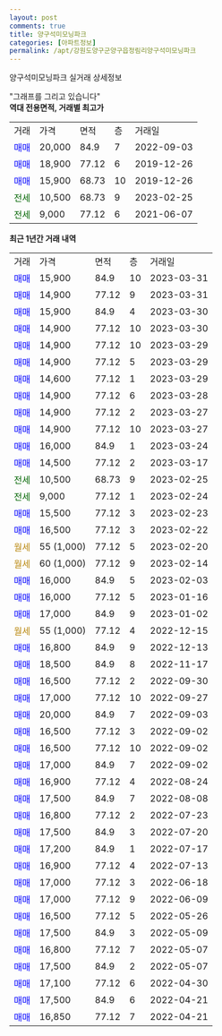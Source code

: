 ```yaml
---
layout: post
comments: true
title: 양구석미모닝파크
categories: [아파트정보]
permalink: /apt/강원도양구군양구읍정림리양구석미모닝파크
---
```


양구석미모닝파크 실거래 상세정보

<script type="text/javascript">
  google.charts.load('current', {'packages':['line', 'corechart']});
  google.charts.setOnLoadCallback(drawChart);

  function drawChart() {
    var data = new google.visualization.DataTable();
    data.addColumn('date', '거래일');
    data.addColumn('number', "매매");
    data.addColumn('number', "전세");
    data.addColumn('number', "전매");

    data.addRows([[new Date(Date.parse("2023-03-31")), 15900, null, null], [new Date(Date.parse("2023-03-31")), 14900, null, null], [new Date(Date.parse("2023-03-30")), 15900, null, null], [new Date(Date.parse("2023-03-30")), 14900, null, null], [new Date(Date.parse("2023-03-29")), 14900, null, null], [new Date(Date.parse("2023-03-29")), 14900, null, null], [new Date(Date.parse("2023-03-29")), 14600, null, null], [new Date(Date.parse("2023-03-28")), 14900, null, null], [new Date(Date.parse("2023-03-27")), 14900, null, null], [new Date(Date.parse("2023-03-27")), 14900, null, null], [new Date(Date.parse("2023-03-24")), 16000, null, null], [new Date(Date.parse("2023-03-17")), 14500, null, null], [new Date(Date.parse("2023-02-25")), null, 10500, null], [new Date(Date.parse("2023-02-24")), null, 9000, null], [new Date(Date.parse("2023-02-23")), 15500, null, null], [new Date(Date.parse("2023-02-22")), 16500, null, null], [new Date(Date.parse("2023-02-20")), null, null, null], [new Date(Date.parse("2023-02-14")), null, null, null], [new Date(Date.parse("2023-02-03")), 16000, null, null], [new Date(Date.parse("2023-01-16")), 16000, null, null], [new Date(Date.parse("2023-01-02")), 17000, null, null], [new Date(Date.parse("2022-12-15")), null, null, null], [new Date(Date.parse("2022-12-13")), 16800, null, null], [new Date(Date.parse("2022-11-17")), 18500, null, null], [new Date(Date.parse("2022-09-30")), 16500, null, null], [new Date(Date.parse("2022-09-27")), 17000, null, null], [new Date(Date.parse("2022-09-03")), 20000, null, null], [new Date(Date.parse("2022-09-02")), 16500, null, null], [new Date(Date.parse("2022-09-02")), 16500, null, null], [new Date(Date.parse("2022-09-02")), 17000, null, null], [new Date(Date.parse("2022-08-24")), 16900, null, null], [new Date(Date.parse("2022-08-08")), 17500, null, null], [new Date(Date.parse("2022-07-23")), 16800, null, null], [new Date(Date.parse("2022-07-20")), 17500, null, null], [new Date(Date.parse("2022-07-17")), 17200, null, null], [new Date(Date.parse("2022-07-13")), 16900, null, null], [new Date(Date.parse("2022-06-18")), 17000, null, null], [new Date(Date.parse("2022-06-09")), 17000, null, null], [new Date(Date.parse("2022-05-26")), 16500, null, null], [new Date(Date.parse("2022-05-09")), 17500, null, null], [new Date(Date.parse("2022-05-07")), 16800, null, null], [new Date(Date.parse("2022-05-07")), 17500, null, null], [new Date(Date.parse("2022-04-30")), 17100, null, null], [new Date(Date.parse("2022-04-21")), 17500, null, null], [new Date(Date.parse("2022-04-21")), 16850, null, null]]);

    var options = {
      hAxis: {
        format: 'yyyy/MM/dd'
      },    
      lineWidth: 0,
      pointsVisible: true,    
      title: '최근 1년간 유형별 실거래가 분포',
      legend: { position: 'bottom' }
    };

    var formatter = new google.visualization.NumberFormat({pattern:'###,###'} );
    formatter.format(data, 1);
    formatter.format(data, 2);
    
    setTimeout(function() {
        var chart = new google.visualization.LineChart(document.getElementById('columnchart_material'));
        chart.draw(data, (options));
        document.getElementById('loading').style.display = 'none';
    }, 200);
  }
</script>


<div id="loading" style="z-index:20; display: block; margin-left: 0px">"그래프를 그리고 있습니다"</div>
<div id="columnchart_material" style="width: 95%; margin-left: 0px; display: block"></div>
<!-- contents start -->
<b>역대 전용면적, 거래별 최고가</b>
<table class="sortable">
    <tr>
      <td>거래</td>
      <td>가격</td>
      <td>면적</td>
      <td>층</td>
      <td>거래일</td>
    </tr>
        <tr>
          <td><a style="color: blue">매매</a></td>
          <td>20,000</td>
          <td>84.9</td>
          <td>7</td>
          <td>2022-09-03</td>
        </tr>            <tr>
          <td><a style="color: blue">매매</a></td>
          <td>18,900</td>
          <td>77.12</td>
          <td>6</td>
          <td>2019-12-26</td>
        </tr>            <tr>
          <td><a style="color: blue">매매</a></td>
          <td>15,900</td>
          <td>68.73</td>
          <td>10</td>
          <td>2019-12-26</td>
        </tr>        
        <tr>
              <td><a style="color: darkgreen">전세</a></td>
              <td>10,500</td>
              <td>68.73</td>
              <td>9</td>
              <td>2023-02-25</td>
            </tr>            <tr>
              <td><a style="color: darkgreen">전세</a></td>
              <td>9,000</td>
              <td>77.12</td>
              <td>6</td>
              <td>2021-06-07</td>
            </tr>        
    
</table>

<b>최근 1년간 거래 내역</b>

<table class="sortable">
    <tr>
      <td>거래</td>
      <td>가격</td>
      <td>면적</td>
      <td>층</td>
      <td>거래일</td>
    </tr>
    <tr>
      <td><a style="color: blue">매매</a></td>
      <td>15,900</td>
      <td>84.9</td>
      <td>10</td>
      <td>2023-03-31</td>
    </tr>          <tr>
      <td><a style="color: blue">매매</a></td>
      <td>14,900</td>
      <td>77.12</td>
      <td>9</td>
      <td>2023-03-31</td>
    </tr>          <tr>
      <td><a style="color: blue">매매</a></td>
      <td>15,900</td>
      <td>84.9</td>
      <td>4</td>
      <td>2023-03-30</td>
    </tr>          <tr>
      <td><a style="color: blue">매매</a></td>
      <td>14,900</td>
      <td>77.12</td>
      <td>10</td>
      <td>2023-03-30</td>
    </tr>          <tr>
      <td><a style="color: blue">매매</a></td>
      <td>14,900</td>
      <td>77.12</td>
      <td>10</td>
      <td>2023-03-29</td>
    </tr>          <tr>
      <td><a style="color: blue">매매</a></td>
      <td>14,900</td>
      <td>77.12</td>
      <td>5</td>
      <td>2023-03-29</td>
    </tr>          <tr>
      <td><a style="color: blue">매매</a></td>
      <td>14,600</td>
      <td>77.12</td>
      <td>1</td>
      <td>2023-03-29</td>
    </tr>          <tr>
      <td><a style="color: blue">매매</a></td>
      <td>14,900</td>
      <td>77.12</td>
      <td>6</td>
      <td>2023-03-28</td>
    </tr>          <tr>
      <td><a style="color: blue">매매</a></td>
      <td>14,900</td>
      <td>77.12</td>
      <td>2</td>
      <td>2023-03-27</td>
    </tr>          <tr>
      <td><a style="color: blue">매매</a></td>
      <td>14,900</td>
      <td>77.12</td>
      <td>10</td>
      <td>2023-03-27</td>
    </tr>          <tr>
      <td><a style="color: blue">매매</a></td>
      <td>16,000</td>
      <td>84.9</td>
      <td>1</td>
      <td>2023-03-24</td>
    </tr>          <tr>
      <td><a style="color: blue">매매</a></td>
      <td>14,500</td>
      <td>77.12</td>
      <td>2</td>
      <td>2023-03-17</td>
    </tr>          <tr>
      <td><a style="color: darkgreen">전세</a></td>
      <td>10,500</td>
      <td>68.73</td>
      <td>9</td>
      <td>2023-02-25</td>
    </tr>          <tr>
      <td><a style="color: darkgreen">전세</a></td>
      <td>9,000</td>
      <td>77.12</td>
      <td>1</td>
      <td>2023-02-24</td>
    </tr>          <tr>
      <td><a style="color: blue">매매</a></td>
      <td>15,500</td>
      <td>77.12</td>
      <td>3</td>
      <td>2023-02-23</td>
    </tr>          <tr>
      <td><a style="color: blue">매매</a></td>
      <td>16,500</td>
      <td>77.12</td>
      <td>3</td>
      <td>2023-02-22</td>
    </tr>          <tr>
      <td><a style="color: darkgoldenrod">월세</a></td>
      <td>55 (1,000)</td>
      <td>77.12</td>
      <td>5</td>
      <td>2023-02-20</td>
    </tr>          <tr>
      <td><a style="color: darkgoldenrod">월세</a></td>
      <td>60 (1,000)</td>
      <td>77.12</td>
      <td>9</td>
      <td>2023-02-14</td>
    </tr>          <tr>
      <td><a style="color: blue">매매</a></td>
      <td>16,000</td>
      <td>84.9</td>
      <td>5</td>
      <td>2023-02-03</td>
    </tr>          <tr>
      <td><a style="color: blue">매매</a></td>
      <td>16,000</td>
      <td>77.12</td>
      <td>5</td>
      <td>2023-01-16</td>
    </tr>          <tr>
      <td><a style="color: blue">매매</a></td>
      <td>17,000</td>
      <td>84.9</td>
      <td>9</td>
      <td>2023-01-02</td>
    </tr>          <tr>
      <td><a style="color: darkgoldenrod">월세</a></td>
      <td>55 (1,000)</td>
      <td>77.12</td>
      <td>4</td>
      <td>2022-12-15</td>
    </tr>          <tr>
      <td><a style="color: blue">매매</a></td>
      <td>16,800</td>
      <td>84.9</td>
      <td>9</td>
      <td>2022-12-13</td>
    </tr>          <tr>
      <td><a style="color: blue">매매</a></td>
      <td>18,500</td>
      <td>84.9</td>
      <td>8</td>
      <td>2022-11-17</td>
    </tr>          <tr>
      <td><a style="color: blue">매매</a></td>
      <td>16,500</td>
      <td>77.12</td>
      <td>2</td>
      <td>2022-09-30</td>
    </tr>          <tr>
      <td><a style="color: blue">매매</a></td>
      <td>17,000</td>
      <td>77.12</td>
      <td>10</td>
      <td>2022-09-27</td>
    </tr>          <tr>
      <td><a style="color: blue">매매</a></td>
      <td>20,000</td>
      <td>84.9</td>
      <td>7</td>
      <td>2022-09-03</td>
    </tr>          <tr>
      <td><a style="color: blue">매매</a></td>
      <td>16,500</td>
      <td>77.12</td>
      <td>3</td>
      <td>2022-09-02</td>
    </tr>          <tr>
      <td><a style="color: blue">매매</a></td>
      <td>16,500</td>
      <td>77.12</td>
      <td>10</td>
      <td>2022-09-02</td>
    </tr>          <tr>
      <td><a style="color: blue">매매</a></td>
      <td>17,000</td>
      <td>84.9</td>
      <td>7</td>
      <td>2022-09-02</td>
    </tr>          <tr>
      <td><a style="color: blue">매매</a></td>
      <td>16,900</td>
      <td>77.12</td>
      <td>4</td>
      <td>2022-08-24</td>
    </tr>          <tr>
      <td><a style="color: blue">매매</a></td>
      <td>17,500</td>
      <td>84.9</td>
      <td>7</td>
      <td>2022-08-08</td>
    </tr>          <tr>
      <td><a style="color: blue">매매</a></td>
      <td>16,800</td>
      <td>77.12</td>
      <td>2</td>
      <td>2022-07-23</td>
    </tr>          <tr>
      <td><a style="color: blue">매매</a></td>
      <td>17,500</td>
      <td>84.9</td>
      <td>3</td>
      <td>2022-07-20</td>
    </tr>          <tr>
      <td><a style="color: blue">매매</a></td>
      <td>17,200</td>
      <td>84.9</td>
      <td>1</td>
      <td>2022-07-17</td>
    </tr>          <tr>
      <td><a style="color: blue">매매</a></td>
      <td>16,900</td>
      <td>77.12</td>
      <td>4</td>
      <td>2022-07-13</td>
    </tr>          <tr>
      <td><a style="color: blue">매매</a></td>
      <td>17,000</td>
      <td>77.12</td>
      <td>3</td>
      <td>2022-06-18</td>
    </tr>          <tr>
      <td><a style="color: blue">매매</a></td>
      <td>17,000</td>
      <td>77.12</td>
      <td>9</td>
      <td>2022-06-09</td>
    </tr>          <tr>
      <td><a style="color: blue">매매</a></td>
      <td>16,500</td>
      <td>77.12</td>
      <td>5</td>
      <td>2022-05-26</td>
    </tr>          <tr>
      <td><a style="color: blue">매매</a></td>
      <td>17,500</td>
      <td>84.9</td>
      <td>3</td>
      <td>2022-05-09</td>
    </tr>          <tr>
      <td><a style="color: blue">매매</a></td>
      <td>16,800</td>
      <td>77.12</td>
      <td>7</td>
      <td>2022-05-07</td>
    </tr>          <tr>
      <td><a style="color: blue">매매</a></td>
      <td>17,500</td>
      <td>84.9</td>
      <td>2</td>
      <td>2022-05-07</td>
    </tr>          <tr>
      <td><a style="color: blue">매매</a></td>
      <td>17,100</td>
      <td>77.12</td>
      <td>6</td>
      <td>2022-04-30</td>
    </tr>          <tr>
      <td><a style="color: blue">매매</a></td>
      <td>17,500</td>
      <td>84.9</td>
      <td>6</td>
      <td>2022-04-21</td>
    </tr>          <tr>
      <td><a style="color: blue">매매</a></td>
      <td>16,850</td>
      <td>77.12</td>
      <td>7</td>
      <td>2022-04-21</td>
    </tr>      </table>
<!-- contents end -->    

